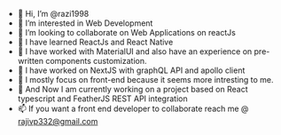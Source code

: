 - 👋 Hi, I’m @razi1998
- 👀 I’m interested in Web Development
- 💞️ I’m looking to collaborate on Web Applications on reactJs
- 🌱 I have learned ReactJs and React Native
- 🌱 I have worked with MaterialUI and also have an experience on pre-written components customization.
- 🌱 I have worked on NextJS with graphQL API and apollo client
- 🌱 I mostly focus on front-end because it seems more intresting to me.
- 🌱 And Now I am currently working on a project based on React typescript and FeatherJS REST API integration
- 📫 If you want a front end developer to collaborate reach me @ rajivp332@gmail.com
<!---
razi1998/razi1998 is a ✨ special ✨ repository because its `README.md` (this file) appears on your GitHub profile.
You can click the Preview link to take a look at your changes.
--->
